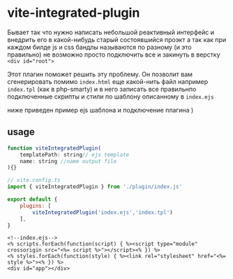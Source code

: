 # vite-integrated-plugin

Бывает так что нужно написать небольшой реактивный интерфейс и внедрить его в какой-нибудь старый состоявшийся проэкт
а так как при каждом билде js и css бандлы называются по разному (и это правильно) не возможно просто подключить все и закинуть в верстку `<div id="root">`

Этот плагин поможет решить эту проблему. Он позволит вам сгенерировать помимо `index.html` еще какой-нить файл например `index.tpl` (как в php-smarty) и в него записать все правильнпо подключенные 
скрипты и стили по шаблону описанному в `index.ejs`

ниже приведен пример ejs шаблона и подключение плагина )


## usage
```js
function viteIntegratedPlugin(
	templatePath: string// ejs template
	name: string //name output file
){}
```

```js
// vite.config.ts
import { viteIntegratedPlugin } from './plugin/index.js'

export default {
	plugins: [
		viteIntegratedPlugin('index.ejs','index.tpl')
	],
}

```
```ejs
<!--index.ejs-->
<% scripts.forEach(function(script) { %><script type="module" crossorigin src="<%= script %>"></script><% }) %>
<% styles.forEach(function(style) { %><link rel="stylesheet" href="<%= style %>"><% }) %>
<div id="app"></div>
```
